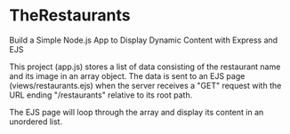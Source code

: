 # TheRestaurants
Build a Simple Node.js App to Display Dynamic Content with Express and EJS

This project (app.js) stores a list of data consisting of the restaurant name and its image in an array object.
The data is sent to an EJS page (views/restaurants.ejs) when the server receives a "GET" request with the URL ending "/restaurants" relative to its root path.

The EJS page will loop through the array and display its content in an unordered list.

